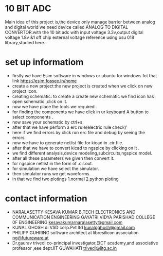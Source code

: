 # 10 BIT ADC
Main idea of this project is,the device only manage barrier between analog and digital world we need device called ANALOG TO DIGITAL CONVERTOR.with the 10 bit adc with input voltage 3.3v,output digital voltage 1.8v  &1 off chip external voltage reference using osu 018 library,studied here.
# set up informatiom
* firstly we have Esim software in windows or ubuntu for windows fot that link https://esim.fossee.in/home
* create a new project:the new project is created when we click on new project icon.
* creating schematic: to create a create new schematic we find icon has open schematic ,click on it.
* now we have place the tools we required .
* for finding the components we have click in ur keyboard A button to select components .
* now save your schematic by ctrl+s.
* after that we have perform a erc rule(electric rule check)'
* here if we find errors by click run erc file and debug by seeing the errors.
* now we have to generate netlist file for kicad in .cir file.
* after that we have to convert kicad to ngspice by clicking on it .
* we find different analysis,device modeling,subcircuits,ngspice model.
* after all these parameters we given then convert it.
* for ngspice netlist in the form of .cir.out.
* for simulation we have select the simulator. 
* then simulator runs we get waveforms.
* in that we find two plotings 1.normal 2.python ploting

# contact information
 * NARALASETTY KESAVA KUMAR B.TECH ELECTRONICS AND COMMUNICATION ENGINEERING GAYATRI VIDYA PARISHAD COLLEGE 0F ENGINEERING kesavakumarnaralasetty@gmail.com
* KUNAL GHOSH  di VSD corp.Pvt ltd kunalpghosh@gmail.com
* PHILIPP GUHRING software architect at libresilicon association pg@futureware.at
* Dr.gaurav trivedi co-principal investigator,EICT academy,and associative professor ,eee dept.IIT GUWAHATI trivedi@iitg.ac.in 
 
